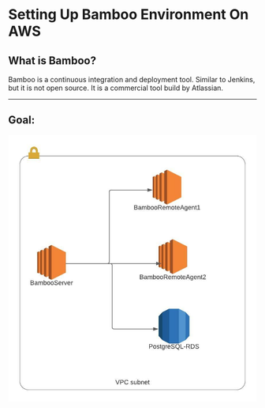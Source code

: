 # Setting Up Bamboo Environment On AWS

## What is Bamboo?

Bamboo is a continuous integration and deployment tool. Similar to Jenkins, but it is not open source. 
It is a commercial tool build by Atlassian.

<hr>

## Goal:

![bamboo-architecture-on-aws](img/Bamboo.jpeg)
